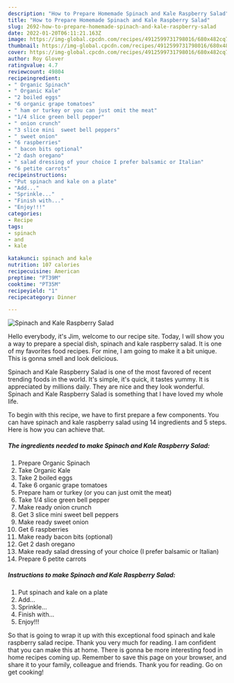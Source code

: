 ```yaml
---
description: "How to Prepare Homemade Spinach and Kale Raspberry Salad"
title: "How to Prepare Homemade Spinach and Kale Raspberry Salad"
slug: 2692-how-to-prepare-homemade-spinach-and-kale-raspberry-salad
date: 2022-01-20T06:11:21.163Z
image: https://img-global.cpcdn.com/recipes/4912599731798016/680x482cq70/spinach-and-kale-raspberry-salad-recipe-main-photo.jpg
thumbnail: https://img-global.cpcdn.com/recipes/4912599731798016/680x482cq70/spinach-and-kale-raspberry-salad-recipe-main-photo.jpg
cover: https://img-global.cpcdn.com/recipes/4912599731798016/680x482cq70/spinach-and-kale-raspberry-salad-recipe-main-photo.jpg
author: Roy Glover
ratingvalue: 4.7
reviewcount: 49804
recipeingredient:
- " Organic Spinach"
- " Organic Kale"
- "2 boiled eggs"
- "6 organic grape tomatoes"
- " ham or turkey or you can just omit the meat"
- "1/4 slice green bell pepper"
- " onion crunch"
- "3 slice mini  sweet bell peppers"
- " sweet onion"
- "6 raspberries"
- " bacon bits optional"
- "2 dash oregano"
- " salad dressing of your choice I prefer balsamic or Italian"
- "6 petite carrots"
recipeinstructions:
- "Put spinach and kale on a plate"
- "Add..."
- "Sprinkle..."
- "Finish with..."
- "Enjoy!!!"
categories:
- Recipe
tags:
- spinach
- and
- kale

katakunci: spinach and kale 
nutrition: 107 calories
recipecuisine: American
preptime: "PT39M"
cooktime: "PT35M"
recipeyield: "1"
recipecategory: Dinner

---
```



![Spinach and Kale Raspberry Salad](https://img-global.cpcdn.com/recipes/4912599731798016/680x482cq70/spinach-and-kale-raspberry-salad-recipe-main-photo.jpg)

Hello everybody, it's Jim, welcome to our recipe site. Today, I will show you a way to prepare a special dish, spinach and kale raspberry salad. It is one of my favorites food recipes. For mine, I am going to make it a bit unique. This is gonna smell and look delicious.

Spinach and Kale Raspberry Salad is one of the most favored of recent trending foods in the world. It's simple, it's quick, it tastes yummy. It is appreciated by millions daily. They are nice and they look wonderful. Spinach and Kale Raspberry Salad is something that I have loved my whole life.




To begin with this recipe, we have to first prepare a few components. You can have spinach and kale raspberry salad using 14 ingredients and 5 steps. Here is how you can achieve that.

<!--inarticleads1-->

##### The ingredients needed to make Spinach and Kale Raspberry Salad:

1. Prepare  Organic Spinach
1. Take  Organic Kale
1. Take 2 boiled eggs
1. Take 6 organic grape tomatoes
1. Prepare  ham or turkey (or you can just omit the meat)
1. Take 1/4 slice green bell pepper
1. Make ready  onion crunch
1. Get 3 slice mini  sweet bell peppers
1. Make ready  sweet onion
1. Get 6 raspberries
1. Make ready  bacon bits (optional)
1. Get 2 dash oregano
1. Make ready  salad dressing of your choice (I prefer balsamic or Italian)
1. Prepare 6 petite carrots




<!--inarticleads2-->

##### Instructions to make Spinach and Kale Raspberry Salad:

1. Put spinach and kale on a plate
1. Add...
1. Sprinkle...
1. Finish with...
1. Enjoy!!!




So that is going to wrap it up with this exceptional food spinach and kale raspberry salad recipe. Thank you very much for reading. I am confident that you can make this at home. There is gonna be more interesting food in home recipes coming up. Remember to save this page on your browser, and share it to your family, colleague and friends. Thank you for reading. Go on get cooking!
